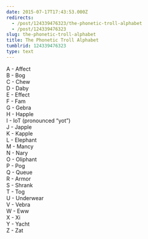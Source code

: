 ```yaml
---
date: 2015-07-17T17:43:53.000Z
redirects:
  - /post/124339476323/the-phonetic-troll-alphabet
  - /post/124339476323
slug: the-phonetic-troll-alphabet
title: The Phonetic Troll Alphabet
tumblrid: 124339476323
type: text
---
```

<p>A - Affect<br/>
B - Bog<br/>
C - Chew<br/>
D - Daby<br/>
E - Effect<br/>
F - Fam<br/>
G - Gebra<br/>
H - Happle<br/>
I - IoT (pronounced &ldquo;yot&rdquo;)<br/>
J - Japple<br/>
K - Kapple<br/>
L - Elephant<br/>
M - Mancy<br/>
N - Nary<br/>
O - Oliphant<br/>
P - Pog<br/>
Q - Queue<br/>
R - Armor<br/>
S - Shrank<br/>
T - Tog<br/>
U - Underwear<br/>
V - Vebra<br/>
W - Eww<br/>
X - Xi<br/>
Y - Yacht<br/>
Z - Zat</p>
